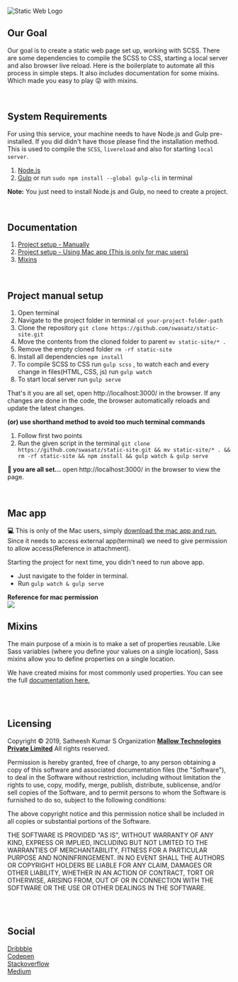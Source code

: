 ![Static Web Logo](https://satheesh-design.in/static-web-app/logo-sm.png "Static Web Logo") <br/>

## Our Goal

Our goal is to create a static web page set up, working with SCSS. There are some dependencies to compile the SCSS to CSS, starting a local server and also browser live reload. Here is the boilerplate to automate all this process in simple steps. It also includes documentation for some mixins. Which made you easy to play :stuck_out_tongue_winking_eye: with mixins.

<br/>

## System Requirements
For using this service,  your machine needs to have Node.js and Gulp pre-installed. If you did didn't have those please find the installation method. This is used to compile the `SCSS`, `livereload` and also for starting `local server`.
1. [Node.js](https://nodejs.org/en/)
2. [Gulp](https://gulpjs.com/docs/en/getting-started/quick-start) or run `sudo npm install --global gulp-cli` in  terminal

**Note:** You just need to install Node.js and Gulp, no need to create a project. 

<br/>

Documentation
-------------
1. [Project setup - Manually](#project-manual-setup)
2. [Project setup - Using Mac app (This is only for mac users)](#mac-app)
3. [Mixins](#mixins)

<br/>

## Project manual setup
1. Open terminal
2. Navigate to the project folder in terminal `cd your-project-folder-path`
3. Clone the repository `git clone https://github.com/swasatz/static-site.git`
4. Move the contents from the cloned folder to parent `mv static-site/* . `
5. Remove the empty cloned folder `rm -rf static-site`
6. Install all dependencies `npm install`
7. To compile SCSS to CSS run `gulp scss` , to watch each and every change in files(HTML, CSS, js) run `gulp watch`
8. To start local server run `gulp serve`

That's it you are all set, open http://localhost:3000/ in the browser. If any changes are done in the code, the browser automatically reloads and update the latest changes.

**(or) use shorthand method to avoid too much terminal commands**

1. Follow first two points
2. Run the given script in the terminal `git clone https://github.com/swasatz/static-site.git && mv static-site/* . && rm -rf static-site && npm install && gulp watch & gulp serve`

**:clap: you are all set...** open http://localhost:3000/ in the browser to view the page.

<br/>

## Mac app
**:computer:**
This is only of the Mac users, simply [download the mac app and run.](https://satheesh-design.in/static-web-app/Static-web-setup.zip)
Since it needs to access external app(terminal) we need to give permission to allow access(Reference in attachment).

Starting the project for next time, you didn't need to run above app. 
- Just navigate to the folder in terminal.
- Run `gulp watch & gulp serve`

**Reference for mac permission**<br/>
<img src="https://satheesh-design.in/static-web-app/sw-privacy.png" style="max-width: 100%;">
<br/>

## Mixins
The main purpose of a mixin is to make a set of properties reusable. Like Sass variables (where you define your values on a single location), Sass mixins allow you to define properties on a single location.

We have created mixins for most commonly used properties.
You can see the full [documentation here.](https://github.com/swasatz/static-site/tree/master/scss)

<br/>
<br/> 

Licensing
---------
Copyright © 2019, Satheesh Kumar S
Organization [**Mallow Technologies Private Limited**](https://www.mallow-tech.com/)
All rights reserved.

Permission is hereby granted, free of charge, to any person obtaining a copy of this software and associated documentation files (the "Software"), to deal in the Software without restriction, including without limitation the rights to use, copy, modify, merge, publish, distribute, sublicense, and/or sell copies of the Software, and to permit persons to whom the Software is furnished to do so, subject to the following conditions:

The above copyright notice and this permission notice shall be included in all copies or substantial portions of the Software.

THE SOFTWARE IS PROVIDED "AS IS", WITHOUT WARRANTY OF ANY KIND, EXPRESS OR IMPLIED, INCLUDING BUT NOT LIMITED TO THE WARRANTIES OF MERCHANTABILITY, FITNESS FOR A PARTICULAR PURPOSE AND NONINFRINGEMENT. IN NO EVENT SHALL THE AUTHORS OR COPYRIGHT HOLDERS BE LIABLE FOR ANY CLAIM, DAMAGES OR OTHER LIABILITY, WHETHER IN AN ACTION OF CONTRACT, TORT OR OTHERWISE, ARISING FROM, OUT OF OR IN CONNECTION WITH THE SOFTWARE OR THE USE OR OTHER DEALINGS IN THE SOFTWARE.

<br/>
<br/>

## Social
<a href="https://dribbble.com/satheesh_design" target="_blank">Dribbble</a><br/>
<a href="https://codepen.io/satheesh_design/" target="_blank">Codepen</a><br/>
<a href="https://stackoverflow.com/users/5746301/satheesh-kumar" target="_blank">Stackoverflow</a><br/>
<a href="https://medium.com/@satheesh_design" target="_blank">Medium</a><br/>
